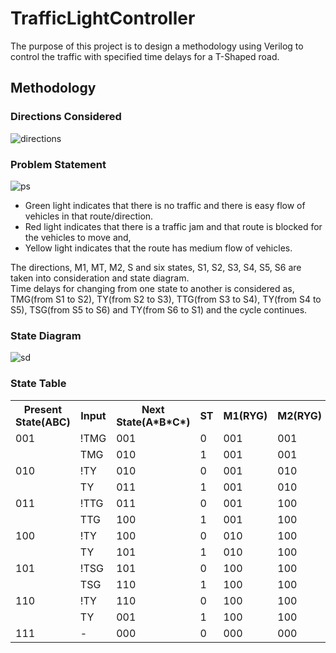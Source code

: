 # TrafficLightController
 
The purpose of this project is to design a methodology using Verilog to control the traffic with specified time delays for a T-Shaped road.

## Methodology

### Directions Considered

![directions](https://github.com/user-attachments/assets/22ede362-9d52-4f0e-9cfe-127520759d8c)

### Problem Statement

![ps](https://github.com/user-attachments/assets/f9c0a73c-4430-472e-b7db-12ba3f6821bc)

- Green light indicates that there is no traffic and there is easy flow of vehicles in that route/direction. 
- Red light indicates that there is a traffic jam and that route is blocked for the vehicles to move and, 
- Yellow light indicates that the route has medium flow of vehicles.      

The directions, M1, MT, M2, S and six states, S1, S2, S3, S4, S5, S6 are taken into consideration and state diagram.      
Time delays for changing from one state to another is considered as, TMG(from S1 to S2), TY(from S2 to S3), TTG(from S3 to S4), TY(from S4 to S5), TSG(from S5 to S6) 
and TY(from S6 to S1) and the cycle continues.

### State Diagram

![sd](https://github.com/user-attachments/assets/5b259815-66b9-4c39-b53e-198e2debade9)

### State Table


<table><tr><th colspan="1">Present State(ABC)</th><th colspan="1">Input</th><th colspan="1">Next State(A*B*C*)</th><th colspan="1">ST</th><th>M1(RYG)</th><th>M2(RYG)</th><th>MT(RYG)</th><th>S(RYG)</th></tr>
<tr><td colspan="1" valign="bottom">001</td><td colspan="1">!TMG</td><td colspan="1">001</td><td colspan="1">0</td><td colspan="1">001</td><td colspan="1">001</td><td colspan="1">100</td><td colspan="1">100</td></tr>
<tr><td colspan="1"></td><td colspan="1">TMG</td><td colspan="1">010</td><td colspan="1">1</td><td colspan="1">001</td><td colspan="1">001</td><td colspan="1">100</td><td colspan="1">100</td></tr></td></tr>
<tr><td colspan="1" valign="bottom">010</td><td colspan="1">!TY</td><td colspan="1">010</td><td colspan="1">0</td><td colspan="1">001</td><td colspan="1">010</td><td colspan="1">100</td><td colspan="1">100</td></tr>
<tr><td colspan="1"></td><td colspan="1">TY</td><td colspan="1">011</td><td colspan="1">1</td><td colspan="1">001</td><td colspan="1">010</td><td colspan="1">100</td><td colspan="1">100</td></tr></td></tr>
<tr><td colspan="1" valign="bottom">011</td><td colspan="1">!TTG</td><td colspan="1">011</td><td colspan="1">0</td><td colspan="1">001</td><td colspan="1">100</td><td colspan="1">001</td><td colspan="1">100</td></tr>
<tr><td colspan="1"></td><td colspan="1">TTG</td><td colspan="1">100</td><td colspan="1">1</td><td colspan="1">001</td><td colspan="1">100</td><td colspan="1">001</td><td colspan="1">100</td></tr></td></tr>
<tr><td colspan="1" valign="bottom">100</td><td colspan="1">!TY</td><td colspan="1">100</td><td colspan="1">0</td><td colspan="1">010</td><td colspan="1">100</td><td colspan="1">010</td><td colspan="1">100</td></tr>
<tr><td colspan="1"></td><td colspan="1">TY</td><td colspan="1">101</td><td colspan="1">1</td><td colspan="1">010</td><td colspan="1">100</td><td colspan="1">010</td><td colspan="1">100</td></tr>
<tr><td colspan="1" valign="bottom">101</td><td colspan="1">!TSG</td><td colspan="1">101</td><td colspan="1">0</td><td colspan="1">100</td><td colspan="1">100</td><td colspan="1">100</td><td colspan="1">001</td></tr>
<tr><td colspan="1"></td><td colspan="1">TSG</td><td colspan="1">110</td><td colspan="1">1</td><td colspan="1">100</td><td colspan="1">100</td><td colspan="1">100</td><td colspan="1">001</td></tr>
<tr><td colspan="1" valign="bottom">110</td><td colspan="1">!TY</td><td colspan="1">110</td><td colspan="1">0</td><td colspan="1">100</td><td colspan="1">100</td><td colspan="1">100</td><td colspan="1">010</td></tr>
<tr><td colspan="1"></td><td colspan="1">TY</td><td colspan="1">001</td><td colspan="1">1</td><td colspan="1">100</td><td colspan="1">100</td><td colspan="1">100</td><td colspan="1">010</td></tr>
<tr><td colspan="1" valign="bottom">111</td><td colspan="1">-</td><td colspan="1">000</td><td colspan="1">0</td><td colspan="1">000</td><td colspan="1">000</td><td colspan="1">000</td><td colspan="1">000</td></tr>
